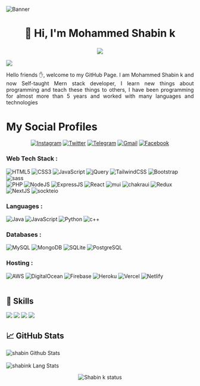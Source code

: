 ![Banner](https://res.cloudinary.com/superfolio/image/upload/v1620689979/68747470733a2f2f692e70696e696d672e636f6d2f6f726967696e616c732f63362f33332f63322f63363333633230656465383266306530636564376435373064626533613166332e676966_yjuh2s.gif)
<h1 align="center">👋 Hi, I'm Mohammed Shabin k </h1>
<h3 align="center"> <img src="https://readme-typing-svg.herokuapp.com?color=0357F7&lines=MERN+Stack+Developer+%3A)" /> </h3>

![](https://komarev.com/ghpvc/?username=shabin-k1000&color=blueviolet&style=flat)
<p align="justify"> 
Hello friends ✋, welcome to my GitHub Page. I am Mohammed Shabin k and now  Self-taught  Mern stack developer, I learn new things about programming and teach these things to others, I have been programming for almost more than 5 years and worked with many languages and technologies
 
</p>

# My Social Profiles
<p align="center">
<a href="https://www.instagram.com/_shabink/" target="_blank"><img alt="Instagram" src="https://img.shields.io/badge/shabin.k-%23E4405F.svg?&style=for-the-badge&logo=Instagram&logoColor=white"/></a>
<a href="https://twitter.com/Shabink9" target="_blank"><img alt="Twitter" src="https://img.shields.io/badge/shabink-%231DA1F2.svg?&style=for-the-badge&logo=Twitter&logoColor=white"/></a>
<a href="https://t.me/ericdaniyel" target="_blank"><img alt="Telegram" src="https://img.shields.io/badge/shabin.k-2CA5E0?style=for-the-badge&logo=telegram&logoColor=white"/></a>
 <a href="heyshabink@gmail.com"><img alt="Gmail" src="https://img.shields.io/badge/Shabink-D14836?style=for-the-badge&logo=gmail&logoColor=white"/></a>
<a href="https://www.linkedin.com/in/-shabink/" target="_blank"><img alt="Facebook" src="https://img.shields.io/badge/shabin.k-%231877F2.svg?&style=for-the-badge&logo=Linkedin&logoColor=white"/></a>
</p>

<h3 align="left">Web Tech Stack :</h3>
<div align="left">
<img alt="HTML5" src="https://img.shields.io/badge/html5-%23E34F26.svg?style=for-the-badge&logo=html5&logoColor=white"/>
<img alt="CSS3" src="https://img.shields.io/badge/css3-%231572B6.svg?style=for-the-badge&logo=css3&logoColor=white"/> 
<img alt="JavaScript" src="https://img.shields.io/badge/javascript-%23323330.svg?style=for-the-badge&logo=javascript&logoColor=%23F7DF1E"/> 
<img alt="jQuery" src="https://img.shields.io/badge/jquery-%230769AD.svg?style=for-the-badge&logo=jquery&logoColor=white"/> 
<img alt="TailwindCSS" src="https://img.shields.io/badge/Tailwind_CSS-38B2AC?style=for-the-badge&logo=tailwind-css&logoColor=white"/>
<img alt="Bootstrap" src="https://img.shields.io/badge/bootstrap-%23563D7C.svg?style=for-the-badge&logo=bootstrap&logoColor=white"/>
<img alt="sass" src="https://img.shields.io/badge/Sass-CC6699?style=for-the-badge&logo=sass&logoColor=white"/>
<br>
<img alt="PHP" src="https://img.shields.io/badge/php-%23777BB4.svg?style=for-the-badge&logo=php&logoColor=white"/>
<img alt="NodeJS" src="https://img.shields.io/badge/node.js-%2343853D.svg?style=for-the-badge&logo=node-dot-js&logoColor=white"/>
<img alt="ExpressJS" src="https://img.shields.io/badge/Express.js-000000?style=for-the-badge&logo=express&logoColor=white"/>
<img alt="React" src="https://img.shields.io/badge/react-%2320232a.svg?style=for-the-badge&logo=react&logoColor=%2361DAFB"/>
<img alt="mui" src="https://img.shields.io/badge/Material%20UI-007FFF?style=for-the-badge&logo=mui&logoColor=white"/>
<img alt="chakraui" src="https://img.shields.io/badge/Chakra--UI-319795?style=for-the-badge&logo=chakra-ui&logoColor=white"/>
<img alt="Redux" src="https://img.shields.io/badge/Redux-593D88?style=for-the-badge&logo=redux&logoColor=white"/>
<img alt="NextJS" src="https://img.shields.io/badge/next.js-000000?style=for-the-badge&logo=nextdotjs&logoColor=white"/>
<img alt="sockteio" src="https://img.shields.io/badge/Socket.io-010101?&style=for-the-badge&logo=Socket.io&logoColor=white"/>
</div>

<h3 align="left">Languages :</h3>
<div align="left">
  <img alt="Java" src="https://img.shields.io/badge/java-%23ED8B00.svg?style=for-the-badge&logo=java&logoColor=white"/>
  <img alt="JavaScript" src="https://img.shields.io/badge/javascript-%23323330.svg?style=for-the-badge&logo=javascript&logoColor=%23F7DF1E"/> 
  <img alt="Python" src="https://img.shields.io/badge/python-%2314354C.svg?style=for-the-badge&logo=python&logoColor=white"/>
  <img alt="c++" src="https://img.shields.io/badge/C%2B%2B-00599C?style=for-the-badge&logo=c%2B%2B&logoColor=white"/>
</div>

<h3 align="left">Databases :</h3>
<div align="left">
  <img alt="MySQL" src="https://img.shields.io/badge/mysql-%2300f.svg?style=for-the-badge&logo=mysql&logoColor=white"/>
  <img alt="MongoDB" src ="https://img.shields.io/badge/MongoDB-4EA94B?style=for-the-badge&logo=mongodb&logoColor=white"/>
  <img alt="SQLite" src ="https://img.shields.io/badge/sqlite-%2307405e.svg?style=for-the-badge&logo=sqlite&logoColor=white"/>
  <img alt="PostgreSQL" src ="https://img.shields.io/badge/PostgreSQL-316192?style=for-the-badge&logo=postgresql&logoColor=white"/>
</div>


<h3 align="left">Hosting :</h3>
<div align="left">
  <img alt="AWS" src="https://img.shields.io/badge/Amazon_AWS-FF9900?style=for-the-badge&logo=amazonaws&logoColor=white"/>
  <img alt="DigitalOcean" src="https://img.shields.io/badge/DigitalOcean-%230167ff.svg?style=for-the-badge&logo=digitalOcean&logoColor=white"/>
  <img alt="Firebase" src="https://img.shields.io/badge/firebase-%23039BE5.svg?style=for-the-badge&logo=firebase"/>
  <img alt="Heroku" src="https://img.shields.io/badge/heroku-%23430098.svg?style=for-the-badge&logo=heroku&logoColor=white"/>
  <img alt="Vercel" src="https://img.shields.io/badge/Vercel-000000?style=for-the-badge&logo=vercel&logoColor=white"/>
  <img alt="Netlify" src="https://img.shields.io/badge/Netlify-00C7B7?style=for-the-badge&logo=netlify&logoColor=white"/>
</div><br/>

 ## 💼 Skills


![](https://img.shields.io/badge/Nodejs-informational?style=flat&logo=Node.js&logoColor=white&color=green)
![](https://img.shields.io/badge/ExpressJs-informational?style=flat&logo=Express&logoColor=white&color=green)
![](https://img.shields.io/badge/React-informational?style=flat&logo=react&logoColor=white)
![](https://img.shields.io/badge/MongoDB-informational?style=flat&logo=MongoDb&logoColor=white&color=green)

## &#x1f4c8; GitHub Stats
 
<img align="center" src="https://github-readme-stats.vercel.app/api?username=SHABIN-K&include_all_commits=true&count_private=true&show_icons=true&line_height=20&title_color=7A7ADB&icon_color=2234AE&text_color=D3D3D3&bg_color=0,000000,130F40" alt="shabin Github Stats">
</br>
</br>
<img align="center" src="https://github-readme-stats.vercel.app/api/top-langs/?username=SHABIN-K&layout=compact&theme=algolia" alt="shabink Lang Stats">
<div align="center">
<p><img align="center" src="https://github-readme-streak-stats.herokuapp.com/?user=SHABIN-K&theme=dark" alt="Shabin k status" /></p>
  </div>
</br>
</br>
